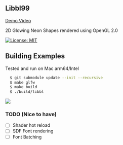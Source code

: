 ## Libbl99

[Demo Video](https://youtu.be/Lv9nvTcUQJY)

2D Glowing Neon Shapes rendered using OpenGL 2.0

[![License: MIT](https://img.shields.io/badge/License-MIT-yellow.svg)](https://opensource.org/licenses/MIT)

## Building Examples

Tested and run on Mac arm64/Intel

```bash
  $ git submodule update --init --recursive
  $ make glfw
  $ make build
  $ ./build/libbl
```

<img src="https://github.com/dkvilo/libbl99/blob/master/preview.gif" />

### TODO (Nice to have)

- [ ] Shader hot reload
- [ ] SDF Font rendering
- [ ] Font Batching
